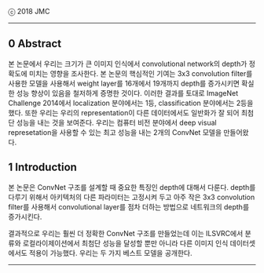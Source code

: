 
ⓒ 2018 JMC

---

## 0 Abstract

본 논문에서 우리는 크기가 큰 이미지 인식에서 convolutional network의 depth가 정확도에 미치는 영향을 조사한다.
본 논문의 핵심적인 기여는 3x3 convolution filter를 사용한 모델을 사용해서 weight layer를 16개에서 19개까지 depth를 증가시키면 확실한 성능 향상이 있음을 철저하게 증명한 것이다.
이러한 결과를 토대로 ImageNet Challenge 2014에서 localization 분야에서는 1등, classification 분야에서는 2등을 했다.
또한 우리는 우리의 representation이 다른 데이터에서도 일반화가 잘 되어 최첨단 성능을 내는 것을 보여준다.
우리는 컴퓨터 비전 분야에서 deep visual represetation을 사용할 수 있는 최고 성능을 내는 2개의 ConvNet 모델을 만들어왔다.

## 1 Introduction

본 논문은 ConvNet 구조를 설계할 때 중요한 특징인 depth에 대해서 다룬다.
depth를 다루기 위해서 아키텍처의 다른 파라미터는 고정시켜 두고 아주 작은 3x3 convolution filter를 사용해서 convolutional layer를 점차 더하는 방법으로 네트워크의 depth를 증가시킨다.

결과적으로 우리는 훨씬 더 정확한 ConvNet 구조를 만들었는데 이는 ILSVRC에서 분류와 로컬라이제이션에서 최첨단 성능을 달성할 뿐만 아니라 다른 이미지 인식 데이터셋에서도 적용이 가능했다.
우리는 두 가지 베스트 모델을 공개한다.



---
